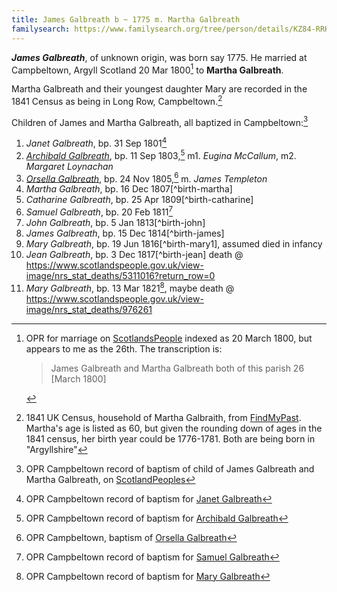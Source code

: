 ```yaml
---
title: James Galbreath b ~ 1775 m. Martha Galbreath
familysearch: https://www.familysearch.org/tree/person/details/KZ84-RRK
---
```

***James Galbreath***, of unknown origin, was born say 1775.  He married at Campbeltown, Argyll Scotland 20 Mar 1800[^marriage] to **Martha Galbreath**.

Martha Galbreath and their youngest daughter Mary are recorded in the 1841 Census as being in Long Row, Campbeltown.[^census-1841]

Children of James and Martha Galbreath, all baptized in Campbeltown:[^children]

1. *Janet Galbreath*, bp. 31 Sep 1801[^birth-janet]
2. [*Archibald Galbreath*](galbreath-archibald-1803.md), bp. 11 Sep 1803,[^birth-archibald] m1. *Eugina McCallum*, m2. *Margaret Loynachan*
3. [*Orsella Galbreath*](galbreath-orsella-1805.md), bp. 24 Nov 1805,[^birth-orsella] m. *James Templeton*
4. *Martha Galbreath*, bp. 16 Dec 1807[^birth-martha]
4. *Catharine Galbreath*, bp. 25 Apr 1809[^birth-catharine]
5. *Samuel Galbreath*, bp. 20 Feb 1811[^birth-samuel]
5. *John Galbreath*, bp. 5 Jan 1813[^birth-john]
6. *James Galbreath*, bp. 15 Dec 1814[^birth-james]
7. *Mary Galbreath*, bp. 19 Jun 1816[^birth-mary1], assumed died in infancy
8. *Jean Galbreath*, bp. 3 Dec 1817[^birth-jean] death @ https://www.scotlandspeople.gov.uk/view-image/nrs_stat_deaths/5311016?return_row=0
9. *Mary Galbreath*, bp. 13 Mar 1821[^birth-mary2], maybe death @ https://www.scotlandspeople.gov.uk/view-image/nrs_stat_deaths/976261

[^marriage]: OPR for marriage on [ScotlandsPeople](https://www.scotlandspeople.gov.uk/view-image/nrs_opr_records/9531021?image=51&return_row=0) indexed as 20 March 1800, but appears to me as the 26th.  The transcription is:
    > James Galbreath and Martha Galbreath both of this parish 26 [March 1800]

[^census-1841]: 1841 UK Census, household of Martha Galbraith, from [FindMyPast](https://www.findmypast.com/transcript?id=GBC/1841/0016601102). Martha's age is listed as 60, but given the rounding down of ages in the 1841 census, her birth year could be 1776-1781.  Both are being born in "Argyllshire"

[^children]: OPR Campbeltown record of baptism of child of James Galbreath and Martha Galbreath, on [ScotlandPeoples](https://www.scotlandspeople.gov.uk/record-results?search_type=people&event=%28B%20OR%20C%20OR%20S%29&record_type%5B0%5D=opr_births&church_type=Old%20Parish%20Registers&dl_cat=church&dl_rec=church-births-baptisms&surname=galbreath&surname_so=exact&forename_so=starts&from_year=1801&to_year=1821&parent_names=James%20Galbreath&parent_names_so=exact&parent_name_two=martha%20Galbreath&parent_name_two_so=exact&county=ARGYLL&record=Church%20of%20Scotland%20%28old%20parish%20registers%29%20Roman%20Catholic%20Church%20Other%20churches&rd_real_name%5B0%5D=CAMPBELTOWN%20%28LANDWARD%29%20OR%20CAMPBELTOWN%20%28BURGH%29%20OR%20CAMPBELTOWN&rd_display_name%5B0%5D=CAMPBELTOWN%20%28LANDWARD%29%7CCAMPBELTOWN%20%28BURGH%29%7CCAMPBELTOWN_CAMPBELTOWN&rd_label%5B0%5D=CAMPBELTOWN&rd_name%5B0%5D=CAMPBELTOWN%20%2ALANDWARD%2A%20OR%20CAMPBELTOWN%20%2ABURGH%2A%20OR%20CAMPBELTOWN&sort=asc&order=Date&field=year)

[^birth-janet]: OPR Campbeltown record of baptism for [Janet Galbreath](/sources/opr-campbeltown-births.md#1801-09-31-janet-galbreath)

[^birth-archibald]: OPR Campbeltown record of baptism for [Archibald Galbreath](/sources/opr-campbeltown-births.md#1803-09-11-archibald-galbreath)

[^birth-orsella]: OPR Campbeltown, baptism of [Orsella Galbreath](/sources/opr-campbeltown-births.md#1805-11-24-orsella-galbreath)

[^birth-samuel]: OPR Campbeltown record of baptism for [Samuel Galbreath](/sources/opr-campbeltown-births.md#1811-02-20-samuel-galbreath)

[^birth-mary2]: OPR Campbeltown record of baptism for [Mary Galbreath](/sources/opr-campbeltown-births.md#1831-03-13-mary-galbreath)
